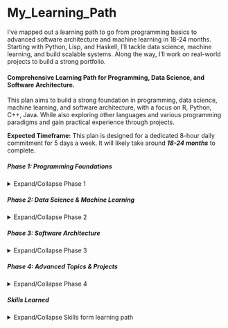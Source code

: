 # My_Learning_Path
I’ve mapped out a learning path to go from programming basics to advanced software architecture and machine learning in 18-24 months. Starting with Python, Lisp, and Haskell, I’ll tackle data science, machine learning, and build scalable systems. Along the way, I’ll work on real-world projects to build a strong portfolio.


#### Comprehensive Learning Path for Programming, Data Science, and Software Architecture.

This plan aims to build a strong foundation in programming, data science, machine learning, and software architecture, with a focus on R, Python, C++, Java. While also exploring other languages and various programming paradigms and gain practical experience through projects.

**Expected Timeframe:** This plan is designed for a dedicated 8-hour daily commitment for 5 days a week. It will likely take around ***18-24 months*** to complete.

##### Phase 1: Programming Foundations
<details>
<summary>Expand/Collapse Phase 1</summary>

*   **Week 1-2:** "Dive into Algorithms: A Pythonic Adventure for the intrepid Beginner" (No Starch) - Learn Python fundamentals and algorithmic thinking.
    *   [X]  Completed
*   **Week 3-4:** "Real-World Python: A Hacker´s Guide to Solving Problems with Code" (No Starch) - Apply Python skills to real-world problems.
    *   [ ]  Not yet Completed
*   **Week 5-6:** "Impractical Python Projects" (No Starch) - Challenge yourself with creative and fun Python projects.
    *   [ ]  Not yet Completed
*   **Week 7-8:** "Land of Lisp: Learn to Program in Lisp, One Game at a Time!" (No Starch) - Explore Lisp programming through a fun and engaging approach.
    *   [ ]  Not yet Completed
*   **Week 9-10:** "Learn You A Haskell for Great Good!" (No Starch) - Dive into functional programming with Haskell.
    *   [ ]  Not yet Completed
*   **Week 11-12:** "Algorithmic Thinking, 2nd Edition" (No Starch) - Deepen your understanding of algorithms and data structures in C++.
    *   [ ]  Not yet Completed


*   **Project 1:  Choose one of these project ideas:**
    *   Text-based adventure game: Create a simple text-based adventure game using Python, incorporating basic game mechanics like player choices, inventory management, and simple puzzles.
        *   [ ]  Not yet Completed
    *   Personal finance tracker: Build a program to track income, expenses, and create budgets.
        *   [ ]  Not yet Completed
    *   Simple calculator: Develop a calculator program that can perform basic arithmetic operations.
        *   [X]  Not yet Completed
    *   To-do list manager: Create a program to manage tasks, set deadlines, and mark tasks as complete.
        *   [ ]  Not yet Completed
    *   Word frequency counter: Write a program to analyze text and count the frequency of words.
        *   [ ]  Not yet Completed

*   **Learning Objectives:**
    *   [ ]  Master fundamental programming concepts like data types, variables, control flow, functions, and data structures.
    *   [ ]  Develop strong problem-solving skills through algorithmic thinking and code design.
    *   [ ]  Gain experience with Python, Lisp, and Haskell, exploring different programming paradigms (imperative, functional, and logic).
    *   [ ]  Understand the basics of C++ for performance-oriented programming.

</details>

##### Phase 2: Data Science & Machine Learning  

<details>
<summary>Expand/Collapse Phase 2</summary>

*   **Week 13-14:** "Dive Into Data Science" (No Starch) -  Learn core data science concepts using Python and R.
    *   [ ]  Not yet Completed
*   **Week 15-16:** "The Book of R" (No Starch) - Master R for statistical analysis and machine learning.
    *   [ ]  Not yet Completed
*   **Week 17-18:** "Art of R Programming: A Tour of Statistical Software Design" (No Starch) -  Gain a deeper understanding of R programming.
    *   [ ]  Not yet Completed
*   **Week 19-20:** "Practical Deep Learning: A Python-Based Introduction" (No Starch) -  Learn about deep learning architectures and neural networks.
    *   [ ]  Not yet Completed
*   **Week 21-22:** "Bayesian Statistics the Fun Way: Understanding Statistics and Probability with Star Wars, LEGO, and Rubber ducks" (No Starch) -  Learn Bayesian statistics in a fun way.
    *   [ ]  Not yet Completed
*   **Week 23-24:** "The Art of Randomness" (No Starch) - Explore randomness and its applications in data science and AI.
    *   [ ]  Not yet Completed
*   **Week 25-26:** "Machine Learning Q and AI" (No Starch) -  Cover a broad range of machine learning and AI topics.
    *   [ ]  Not yet Completed
*   **Week 27-28:** "How AI Works" (No Starch) -  Get a high-level overview of AI and its applications.
    *   [ ]  Not yet Completed
*   **Week 29-30:** "The Art of Machine Learning" (No Starch) -  Delve into the theoretical foundations of machine learning.
    *   [ ]  Not yet Completed
*   **Week 31-32:** "The Shape of Data" (No Starch) -  Learn about different types of data and how to work with them effectively.
    *   [ ]  Not yet Completed

*   **Project 2:  Choose one of these project ideas:**
    *   Movie recommendation system: Build a system that recommends movies based on user preferences.
        *   [ ]  Not yet Completed
    *   Sentiment analysis: Develop a program to analyze customer reviews or social media posts to determine sentiment (positive, negative, neutral).
        *   [ ]  Not yet Completed
    *   Fraud detection: Create a model to detect fraudulent transactions in a dataset.
        *   [ ]  Not yet Completed
    *   Sales forecasting: Build a model to predict future sales based on historical data.
        *   [ ]  Not yet Completed
    *   Image classification: Train a model to classify images into different categories (e.g., animals, objects).
        *   [ ]  Not yet Completed

*   **Learning Objectives:**
    *   [ ]  Learn the core concepts of data science, including data wrangling, visualization, and statistical analysis.
    *   [ ]  Master the use of R and Python for data analysis and machine learning.
    *   [ ]  Gain experience with various machine learning algorithms, including supervised, unsupervised, and deep learning methods.
    *   [ ]  Understand the principles of Bayesian statistics and its applications in data analysis.
    *   [ ]  Develop a strong foundation in statistical concepts and probability theory.

</details>

##### Phase 3: Software Architecture  

<details>
<summary>Expand/Collapse Phase 3</summary>

*   **Week 33-34:** "Fundamentals of Software Architecture" (O'Reilly) -  Learn the fundamental principles of software architecture.
    *   [ ]  Not yet Completed
*   **Week 35-36:** "Head First Software Architecture" (O'Reilly) -  Learn software architecture concepts visually and interactively.
    *   [ ]  Not yet Completed
*   **Week 37-38:** "Software Architecture: The Hard Parts" (O'Reilly) -  Tackle challenging aspects of software architecture.
    *   [ ]  Not yet Completed
*   **Week 39-40:** "Software Architecture Patterns, 2nd Edition" (O'Reilly) -  Explore various software architecture patterns.
    *   [ ]  Not yet Completed
*   **Week 41-42:** "Foundations of Scalable Systems" (O'Reilly) -  Learn about building scalable systems.
    *   [ ]  Not yet Completed
*   **Week 43-44:** "Software Architecture Metrics" (O'Reilly) -  Learn how to use metrics to evaluate software architecture.
    *   [ ]  Not yet Completed
*   **Week 45-46:** "Building Microservices, 2nd Edition" (O'Reilly) -  Learn about building microservices architectures.
    *   [ ]  Not yet Completed
*   **Week 47-48:** "Building Event-Driven Microservices" (O'Reilly) -  Explore event-driven architectures in microservices.
    *   [ ]  Not yet Completed
*   **Week 49-50:** "Monolith to Microservices" (O'Reilly) -  Learn how to transition from monolithic to microservices architectures.
    *   [ ]  Not yet Completed

*   **Project 3:  Choose one of these project ideas:**
    *   Simple e-commerce website: Design and implement a basic e-commerce website using a layered architecture, considering scalability and security.
        *   [ ]  Not yet Completed
    *   Social media platform: Build a small-scale social media platform using microservices architecture.
        *   [ ]  Not yet Completed
    *   Real-time chat application: Develop a real-time chat application using event-driven architecture.
        *   [ ]  Not yet Completed
    *   Task management system: Design a task management system with user authentication and role-based access control.
        *   [ ]  Not yet Completed
    *   Data analytics dashboard: Create a dashboard that visualizes data from different sources, considering scalability and performance.
        *   [ ]  Not yet Completed

*   **Learning Objectives:**
    *   [ ]  Understand the fundamental principles of software architecture, including design patterns, architectural styles, and scalability considerations.
    *   [ ]  Learn about different architectural styles, such as layered, microservices, and event-driven architectures.
    *   [ ]  Gain experience with building scalable and secure systems.
    *   [ ]  Explore best practices for designing and implementing APIs.
    *   [ ]  Learn about the role of metrics in evaluating software architecture.

</details>

##### Phase 4: Advanced Topics & Projects  

<details>
<summary>Expand/Collapse Phase 4</summary>

*   **Week 51-52:** "Mastering API Architecture" (O'Reilly) -  Cover the design and implementation of APIs.
    *   [ ]  Not yet Completed
*   **Week 53-54:** "Flow Architectures" (O'Reilly) -  Explore flow architectures for handling complex workflows.
    *   [ ]  Not yet Completed
*   **Week 55-56:** "Serverless Development on AWS" (O'Reilly) -  Learn about serverless computing on AWS.
    *   [ ]  Not yet Completed
*   **Week 57-58:** "Practical Process Automation" (O'Reilly) -  Explore the use of automation in software development.
    *   [ ]  Not yet Completed
*   **Week 59-60:** "Building an Event-Driven Data Mesh" (O'Reilly) -  Explore event-driven architectures for data management.
    *   [ ]  Not yet Completed
*   **Week 61-62:** "Building Evolutionary Architectures, 2nd Edition" (O'Reilly) -  Learn about building flexible and adaptable architectures.
    *   [ ]  Not yet Completed
*   **Week 63-64:** "The Software Architect Elevator" (O'Reilly) -  Cover various aspects of software architecture, including multi-tenant systems.
    *   [ ]  Not yet Completed

*   **Project 4:  Choose one of these project ideas:**
    *   RESTful API for a social media platform: Design and implement a RESTful API for a social media platform.
        *   [ ]  Not yet Completed
    *   Serverless application for image processing: Build a serverless application to process images using AWS Lambda.
        *   [ ]  Not yet Completed
    *   Automated build and deployment pipeline: Create an automated pipeline to build, test, and deploy software.
        *   [ ]  Not yet Completed
    *   Data mesh for a retail company: Design a data mesh architecture for a retail company to manage data across different departments.
        *   [ ]  Not yet Completed
    *   Multi-tenant SaaS application for project management: Develop a multi-tenant SaaS application for project management.
        *   [ ]  Not yet Completed

*   **Learning Objectives:**
    *   [ ]  Deepen your understanding of advanced software architecture concepts, including flow architectures, serverless computing, and data mesh architectures.
    *   [ ]  Gain experience with building complex and scalable systems using modern technologies.
    *   [ ]  Explore the use of automation in software development and deployment.
    *   [ ]  Learn about building evolutionary architectures that can adapt to changing requirements.
    *   [ ]  Understand the principles of multi-tenant SaaS application development.


</details> 

##### Skills Learned
<details>
<summary> Expand/Collapse Skills form learning path</summary>
   
##### Phase 1: Programming Fundamentals

- **Python** 
    - [ ] General-purpose programming
    - [ ] Data analysis
    - [ ] Machine learning

- **C++**
    - [ ] Performance-oriented programming
    - [ ] System-level development

- **Algorithmic Thinking**
    - [ ] Problem-solving
    - [ ] Data structures

##### Phase 2: Data Science & Machine Learning

- **R**
    - [ ] Statistical analysis
    - [ ] Data visualization
    - [ ] Machine learning
- **Data Wrangling & Visualization**
    - [ ] Data cleaning
    - [ ] Data transformation
    - [ ] Data visualization techniques
- **Statistical Analysis**
    - [ ] Statistical concepts
    - [ ] Probability theory
- **Machine Learning Algorithms**
    - [ ] Supervised learning
    - [ ] Unsupervised learning
    - [ ] Deep learning
- **Bayesian Statistics**
    - [ ] Bayesian inference
    - [ ] Applications in data analysis

##### Phase 3: Software Architecture & Advanced Concepts

- **Architectural Styles**
    - [ ] Layered architecture
    - [ ] Microservices architecture
    - [ ] Event-driven architecture
- **Scalability & Security**
    - [ ] Building scalable systems
    - [ ] Implementing security measures
- **API Design & Implementation**
    - [ ] API design principles
    - [ ] RESTful API development
- **Microservices Architecture**
    - [ ] Microservice design patterns
    - [ ] Building microservices applications
- **Event-Driven Architecture**
    - [ ] Event-driven design principles
    - [ ] Building event-driven systems

##### Phase 4: Advanced Projects & Applications

- **Flow Architectures**
    - [ ] Designing complex workflows
- **Serverless Computing**
    - [ ] Serverless architecture
    - [ ] AWS Lambda development
- **Process Automation**
    - [ ] Automation techniques
    - [ ] Scripting and workflow automation
- **Data Mesh Architecture**
    - [ ] Data mesh principles
    - [ ] Building event-driven data pipelines
- **Evolutionary Architectures**
    - [ ] Adaptable and flexible architecture design
- **Multi-Tenant SaaS Application Development**
    - [ ] Multi-tenant architecture
    - [ ] SaaS application development principles
</details> 
